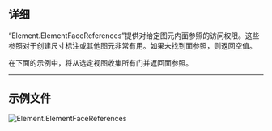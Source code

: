 ## 详细
“Element.ElementFaceReferences”提供对给定图元内面参照的访问权限。这些参照对于创建尺寸标注或其他图元非常有用。如果未找到面参照，则返回空值。

在下面的示例中，将从选定视图收集所有门并返回面参照。
___
## 示例文件

![Element.ElementFaceReferences](./Revit.Elements.Element.ElementFaceReferences_img.jpg)

